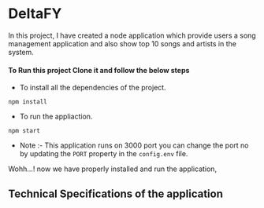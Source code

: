 # DeltaFY
In this project, I have created a node application which provide users a song management application and also show top 10 songs and artists in the system.

#### To Run this project Clone it and follow the below steps

* To install all the dependencies of the project.

```
npm install
```

* To run the appliaction.

```
npm start
```

* Note :- This application runs on 3000 port you can change the port no by updating the `PORT` property in the `config.env` file.

Wohh...! now we have properly installed and run the application,


## Technical Specifications of the application